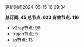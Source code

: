 更新时间2024-05-15 16:09:34

**总订阅: 45**
**总节点: 623**
**有效节点: 116**
- v2ray节点: 98
- trojan节点: 5
- ss节点: 13
